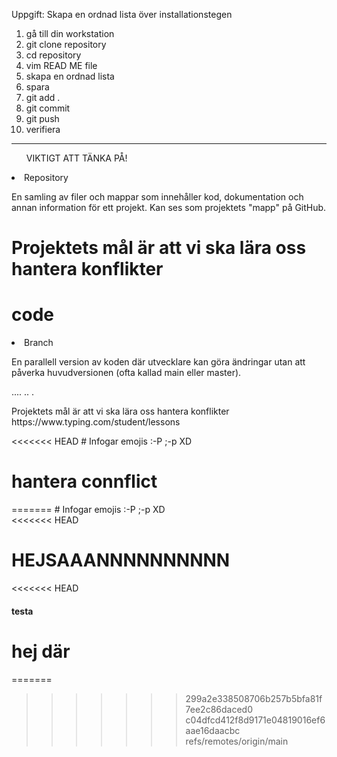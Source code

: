 Uppgift: Skapa en ordnad lista över installationstegen
1. gå till din workstation
2. git clone repository
3. cd repository
4. vim READ ME file
5. skapa en ordnad lista 
6. spara
7. git add .
8. git commit
9. git push
10. verifiera 
---
<ul>VIKTIGT ATT TÄNKA PÅ!</ul>
<li>Repository</li>
<p> En samling av filer och mappar som innehåller kod, dokumentation och annan information för ett projekt. Kan ses som projektets "mapp" på GitHub.</p>
<h1>Projektets mål är att vi ska lära oss hantera konflikter<h1
https://www.typing.com/student/lessons

>
<h1>code</h1>


<li>Branch</li>
<p>En parallell version av koden där utvecklare kan göra ändringar utan att påverka huvudversionen (ofta kallad main eller master).</p>
<p>.... .. .</p


<h1>Projektets mål är att vi ska lära oss hantera konflikter</h1>

<link>https://www.typing.com/student/lessons</link>

<<<<<<< HEAD
    # Infogar emojis  :-P ;-p XD
  
 <h1>hantera connflict</h1>
   
=======
    # Infogar emojis  :-P ;-p XD  
<<<<<<< HEAD

HEJSAAANNNNNNNNNN
=======
<<<<<<< HEAD

#### testa
# hej där
=======
    
>>>>>>> 299a2e338508706b257b5bfa81f7ee2c86daced0
>>>>>>> c04dfcd412f8d9171e04819016ef6aae16daacbc
>>>>>>> refs/remotes/origin/main
